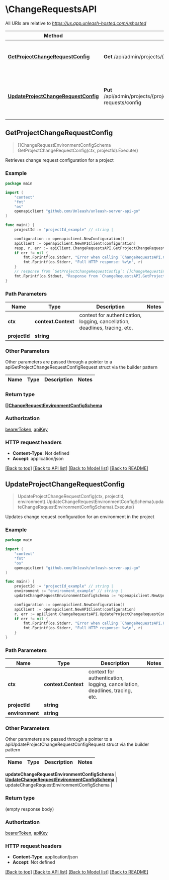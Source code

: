 # \ChangeRequestsAPI

All URIs are relative to *https://us.app.unleash-hosted.com/ushosted*

Method | HTTP request | Description
------------- | ------------- | -------------
[**GetProjectChangeRequestConfig**](ChangeRequestsAPI.md#GetProjectChangeRequestConfig) | **Get** /api/admin/projects/{projectId}/change-requests/config | Retrieves change request configuration for a project
[**UpdateProjectChangeRequestConfig**](ChangeRequestsAPI.md#UpdateProjectChangeRequestConfig) | **Put** /api/admin/projects/{projectId}/environments/{environment}/change-requests/config | Updates change request configuration for an environment in the project



## GetProjectChangeRequestConfig

> []ChangeRequestEnvironmentConfigSchema GetProjectChangeRequestConfig(ctx, projectId).Execute()

Retrieves change request configuration for a project



### Example

```go
package main

import (
	"context"
	"fmt"
	"os"
	openapiclient "github.com/Unleash/unleash-server-api-go"
)

func main() {
	projectId := "projectId_example" // string | 

	configuration := openapiclient.NewConfiguration()
	apiClient := openapiclient.NewAPIClient(configuration)
	resp, r, err := apiClient.ChangeRequestsAPI.GetProjectChangeRequestConfig(context.Background(), projectId).Execute()
	if err != nil {
		fmt.Fprintf(os.Stderr, "Error when calling `ChangeRequestsAPI.GetProjectChangeRequestConfig``: %v\n", err)
		fmt.Fprintf(os.Stderr, "Full HTTP response: %v\n", r)
	}
	// response from `GetProjectChangeRequestConfig`: []ChangeRequestEnvironmentConfigSchema
	fmt.Fprintf(os.Stdout, "Response from `ChangeRequestsAPI.GetProjectChangeRequestConfig`: %v\n", resp)
}
```

### Path Parameters


Name | Type | Description  | Notes
------------- | ------------- | ------------- | -------------
**ctx** | **context.Context** | context for authentication, logging, cancellation, deadlines, tracing, etc.
**projectId** | **string** |  | 

### Other Parameters

Other parameters are passed through a pointer to a apiGetProjectChangeRequestConfigRequest struct via the builder pattern


Name | Type | Description  | Notes
------------- | ------------- | ------------- | -------------


### Return type

[**[]ChangeRequestEnvironmentConfigSchema**](ChangeRequestEnvironmentConfigSchema.md)

### Authorization

[bearerToken](../README.md#bearerToken), [apiKey](../README.md#apiKey)

### HTTP request headers

- **Content-Type**: Not defined
- **Accept**: application/json

[[Back to top]](#) [[Back to API list]](../README.md#documentation-for-api-endpoints)
[[Back to Model list]](../README.md#documentation-for-models)
[[Back to README]](../README.md)


## UpdateProjectChangeRequestConfig

> UpdateProjectChangeRequestConfig(ctx, projectId, environment).UpdateChangeRequestEnvironmentConfigSchema(updateChangeRequestEnvironmentConfigSchema).Execute()

Updates change request configuration for an environment in the project



### Example

```go
package main

import (
	"context"
	"fmt"
	"os"
	openapiclient "github.com/Unleash/unleash-server-api-go"
)

func main() {
	projectId := "projectId_example" // string | 
	environment := "environment_example" // string | 
	updateChangeRequestEnvironmentConfigSchema := *openapiclient.NewUpdateChangeRequestEnvironmentConfigSchema(false) // UpdateChangeRequestEnvironmentConfigSchema | updateChangeRequestEnvironmentConfigSchema

	configuration := openapiclient.NewConfiguration()
	apiClient := openapiclient.NewAPIClient(configuration)
	r, err := apiClient.ChangeRequestsAPI.UpdateProjectChangeRequestConfig(context.Background(), projectId, environment).UpdateChangeRequestEnvironmentConfigSchema(updateChangeRequestEnvironmentConfigSchema).Execute()
	if err != nil {
		fmt.Fprintf(os.Stderr, "Error when calling `ChangeRequestsAPI.UpdateProjectChangeRequestConfig``: %v\n", err)
		fmt.Fprintf(os.Stderr, "Full HTTP response: %v\n", r)
	}
}
```

### Path Parameters


Name | Type | Description  | Notes
------------- | ------------- | ------------- | -------------
**ctx** | **context.Context** | context for authentication, logging, cancellation, deadlines, tracing, etc.
**projectId** | **string** |  | 
**environment** | **string** |  | 

### Other Parameters

Other parameters are passed through a pointer to a apiUpdateProjectChangeRequestConfigRequest struct via the builder pattern


Name | Type | Description  | Notes
------------- | ------------- | ------------- | -------------


 **updateChangeRequestEnvironmentConfigSchema** | [**UpdateChangeRequestEnvironmentConfigSchema**](UpdateChangeRequestEnvironmentConfigSchema.md) | updateChangeRequestEnvironmentConfigSchema | 

### Return type

 (empty response body)

### Authorization

[bearerToken](../README.md#bearerToken), [apiKey](../README.md#apiKey)

### HTTP request headers

- **Content-Type**: application/json
- **Accept**: Not defined

[[Back to top]](#) [[Back to API list]](../README.md#documentation-for-api-endpoints)
[[Back to Model list]](../README.md#documentation-for-models)
[[Back to README]](../README.md)

